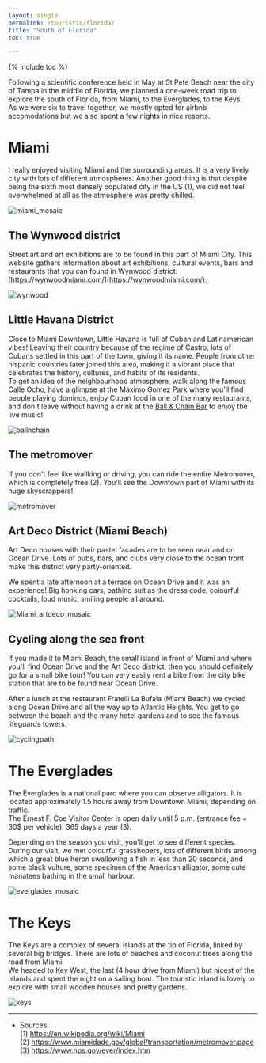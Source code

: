 ```yaml
---
layout: single
permalink: /touristic/florida/
title: "South of Florida"
toc: true

---
```

{% include toc %}

Following a scientific conference held in May at St Pete Beach near the city of Tampa in the middle of Florida, we planned a one-week road trip to explore the south of Florida, from Miami, to the Everglades, to the Keys. <br>
As we were six to travel together, we mostly opted for airbnb accomodations but we also spent a few nights in nice resorts.

# Miami
I really enjoyed visiting Miami and the surrounding areas. It is a very lively city with lots of different atmospheres. Another good thing is that despite being the sixth most densely populated city in the US (1), we did not feel overwhelmed at all as the atmosphere was pretty chilled.

<img src="/assets/images/miami_mosaic.jpg" alt="miami_mosaic" align="center">



## The Wynwood district
Street art and art exhibitions are to be found in this part of Miami City. This website gathers information about art exhibitions, cultural events, bars and restaurants that you can found in Wynwood district: [https://wynwoodmiami.com/](https://wynwoodmiami.com/).

<img src="/assets/images/wynwood.jpg" alt="wynwood" align="center">


## Little Havana District
Close to Miami Downtown, Little Havana is full of Cuban and Latinamerican vibes! Leaving their country because of the regime of Castro, lots of Cubans settled in this part of the town, giving it its name. People from other hispanic countries later joined this area, making it a vibrant place that celebrates the history, cultures, and habits of its residents.  <br> 
To get an idea of the neighbourhood atmosphere, walk along the famous Calle Ocho, have a glimpse at the Maximo Gomez Park where you'll find people playing dominos, enjoy Cuban food in one of the many restaurants, and don't leave without having a drink at the [Ball & Chain Bar](https://ballandchainmiami.com/) to enjoy the live music! 

<img src="/assets/images/ballnchain.jpg" alt="ballnchain" align="center">


## The metromover
If you don't feel like wallking or driving, you can ride the entire Metromover, which is completely free (2). You'll see the Downtown part of Miami with its huge skyscrappers!

<img src="/assets/images/metromover.jpg" alt="metromover" align="center">


## Art Deco District (Miami Beach)
Art Deco houses with their pastel facades are to be seen near and on Ocean Drive. Lots of pubs, bars, and clubs very close to the ocean front make this district very party-oriented.

We spent a late afternoon at a terrace on Ocean Drive and it was an experience! Big honking cars, bathing suit as the dress code, colourful cocktails, loud music, smiling people all around.

<img src="/assets/images/Miami_artdeco.jpg" alt="Miami_artdeco_mosaic" align="center">

## Cycling along the sea front
If you made it to Miami Beach, the small island in front of Miami and where you'll find Ocean Drive and the Art Deco district, then you should definitely go for a small bike tour! 
You can very easily rent a bike from the city bike station that are to be found near Ocean Drive. 

After a lunch at the restaurant Fratelli La Bufala (Miami Beach) we cycled along Ocean Drive and all the way up to Atlantic Heights. You get to go between the beach and the many hotel gardens and to see the famous lifeguards towers.

<img src="/assets/images/cyclingpath.jpg" alt="cyclingpath" align="center">


# The Everglades
The Everglades is a national parc where you can observe alligators. It is located approximately 1.5 hours away from Downtown Miami, depending on traffic. <br>
The Ernest F. Coe Visitor Center is open daily until 5 p.m. (entrance fee = 30$ per vehicle), 365 days a year (3).

Depending on the season you visit, you'll get to see different species.
During our visit, we met colourful grasshopers, lots of different birds among which a great blue heron swallowing a fish in less than 20 seconds, and some black vulture, some specimen of the American alligator, some cute manatees bathing in the small harbour.

<img src="/assets/images/everglades.jpg" alt="everglades_mosaic" align="center">

# The Keys

The Keys are a complex of several islands at the tip of Florida, linked by several big bridges. There are lots of beaches and coconut trees along the road from Miami. <br>
We headed to Key West, the last (4 hour drive from Miami) but nicest of the islands and spent the night on a sailing boat. 
The touristic island is lovely to explore with small wooden houses and pretty gardens. 

<img src="/assets/images/keys.jpg" alt="keys" align="center">


---

- Sources: <br>
(1) https://en.wikipedia.org/wiki/Miami <br>
(2) https://www.miamidade.gov/global/transportation/metromover.page <br>
(3) https://www.nps.gov/ever/index.htm
